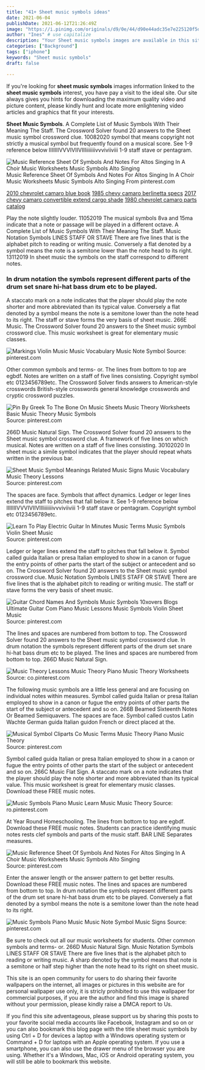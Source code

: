 ```yaml
---
title: "41+ Sheet music symbols ideas"
date: 2021-06-04
publishDate: 2021-06-12T21:26:49Z
image: "https://i.pinimg.com/originals/d9/0e/44/d90e44adc35e7e225120f5d557a2008b.jpg"
author: "Ines" # use capitalize
description: "Your Sheet music symbols images are available in this site. Sheet music symbols are a topic that is being searched for and liked by netizens now. You can Find and Download the Sheet music symbols files here. Get all royalty-free photos."
categories: ["Background"]
tags: ["iphone"]
keywords: "Sheet music symbols"
draft: false

---
```


If you're looking for **sheet music symbols** images information linked to the **sheet music symbols** interest, you have pay a visit to the ideal  site.  Our site always  gives you  hints  for downloading  the maximum  quality video and picture  content, please kindly hunt and locate more enlightening video articles and graphics  that fit your interests.

**Sheet Music Symbols**. A Complete List of Music Symbols With Their Meaning The Staff. The Crossword Solver found 20 answers to the Sheet music symbol crossword clue. 10082020 symbol that means copyright not strictly a musical symbol but frequently found on a musical score. See 1-9 reference below IIIIIIIVVVIVIIVIIIiiiiiiivvviviiviii 1-9 staff stave or pentagram.

![Music Reference Sheet Of Symbols And Notes For Altos Singing In A Choir Music Worksheets Music Symbols Alto Singing](https://i.pinimg.com/originals/2c/c0/85/2cc085b062223afb7aada852f0e1221d.jpg "Music Reference Sheet Of Symbols And Notes For Altos Singing In A Choir Music Worksheets Music Symbols Alto Singing")
Music Reference Sheet Of Symbols And Notes For Altos Singing In A Choir Music Worksheets Music Symbols Alto Singing From pinterest.com

[2010 chevrolet camaro blue book](/2010-chevrolet-camaro-blue-book/)
[1985 chevy camaro berlinetta specs](/1985-chevy-camaro-berlinetta-specs/)
[2017 chevy camaro convertible extend cargo shade](/2017-chevy-camaro-convertible-extend-cargo-shade/)
[1980 chevrolet camaro parts catalog](/1980-chevrolet-camaro-parts-catalog/)

Play the note slightly louder. 11052019 The musical symbols 8va and 15ma indicate that a note or passage will be played in a different octave. A Complete List of Music Symbols With Their Meaning The Staff. Music Notation Symbols LINES STAFF OR STAVE There are five lines that is the alphabet pitch to reading or writing music. Conversely a flat denoted by a symbol means the note is a semitone lower than the note head to its right. 13112019 In sheet music the symbols on the staff correspond to different notes.

### In drum notation the symbols represent different parts of the drum set snare hi-hat bass drum etc to be played.

A staccato mark on a note indicates that the player should play the note shorter and more abbreviated than its typical value. Conversely a flat denoted by a symbol means the note is a semitone lower than the note head to its right. The staff or stave forms the very basis of sheet music. 266E Music. The Crossword Solver found 20 answers to the Sheet music symbol crossword clue. This music worksheet is great for elementary music classes.


![Markings Violin Music Music Vocabulary Music Note Symbol](https://i.pinimg.com/originals/26/17/0f/26170f8fe41e3e2481dd976fc8f9b20a.png "Markings Violin Music Music Vocabulary Music Note Symbol")
Source: pinterest.com

Other common symbols and terms- or. The lines from bottom to top are egbdf. Notes are written on a staff of five lines consisting. Copyright symbol etc 0123456789etc. The Crossword Solver finds answers to American-style crosswords British-style crosswords general knowledge crosswords and cryptic crossword puzzles.

![Pin By Greek To The Bone On Music Sheets Music Theory Worksheets Basic Music Theory Music Symbols](https://i.pinimg.com/originals/6e/f3/12/6ef312da04f45f359d5b00dfe7b36756.jpg "Pin By Greek To The Bone On Music Sheets Music Theory Worksheets Basic Music Theory Music Symbols")
Source: pinterest.com

266D Music Natural Sign. The Crossword Solver found 20 answers to the Sheet music symbol crossword clue. A framework of five lines on which musical. Notes are written on a staff of five lines consisting. 30102020 In sheet music a simile symbol indicates that the player should repeat whats written in the previous bar.

![Sheet Music Symbol Meanings Related Music Signs Music Vocabulary Music Theory Lessons](https://i.pinimg.com/474x/17/db/6c/17db6cfc0ca4702f4af7a991fa74b560.jpg "Sheet Music Symbol Meanings Related Music Signs Music Vocabulary Music Theory Lessons")
Source: pinterest.com

The spaces are face. Symbols that affect dynamics. Ledger or leger lines extend the staff to pitches that fall below it. See 1-9 reference below IIIIIIIVVVIVIIVIIIiiiiiiivvviviiviii 1-9 staff stave or pentagram. Copyright symbol etc 0123456789etc.

![Learn To Play Electric Guitar In Minutes Music Terms Music Symbols Violin Sheet Music](https://i.pinimg.com/originals/7d/97/63/7d9763287aade8a6abdcdc1c2d569d11.jpg "Learn To Play Electric Guitar In Minutes Music Terms Music Symbols Violin Sheet Music")
Source: pinterest.com

Ledger or leger lines extend the staff to pitches that fall below it. Symbol called guida Italian or presa Italian employed to show in a canon or fugue the entry points of other parts the start of the subject or antecedent and so on. The Crossword Solver found 20 answers to the Sheet music symbol crossword clue. Music Notation Symbols LINES STAFF OR STAVE There are five lines that is the alphabet pitch to reading or writing music. The staff or stave forms the very basis of sheet music.

![Guitar Chord Names And Symbols Music Symbols 10xovers Blogs Ultimate Guitar Com Piano Music Lessons Music Symbols Violin Sheet Music](https://i.pinimg.com/originals/01/98/a2/0198a25440e5512cb40203d6c0a98be4.jpg "Guitar Chord Names And Symbols Music Symbols 10xovers Blogs Ultimate Guitar Com Piano Music Lessons Music Symbols Violin Sheet Music")
Source: pinterest.com

The lines and spaces are numbered from bottom to top. The Crossword Solver found 20 answers to the Sheet music symbol crossword clue. In drum notation the symbols represent different parts of the drum set snare hi-hat bass drum etc to be played. The lines and spaces are numbered from bottom to top. 266D Music Natural Sign.

![Music Theory Lessons Music Theory Piano Music Theory Worksheets](https://i.pinimg.com/originals/75/7a/52/757a52f22a56466434d3f95cf6098858.jpg "Music Theory Lessons Music Theory Piano Music Theory Worksheets")
Source: co.pinterest.com

The following music symbols are a little less general and are focusing on individual notes within measures. Symbol called guida Italian or presa Italian employed to show in a canon or fugue the entry points of other parts the start of the subject or antecedent and so on. 266B Beamed Sixteenth Notes Or Beamed Semiquavers. The spaces are face. Symbol called custos Latin Wachte German guida Italian guidon French or direct placed at the.

![Musical Symbol Cliparts Co Music Terms Music Theory Piano Music Theory](https://i.pinimg.com/originals/40/bf/73/40bf73ecda892c612d37c5d370de6e18.png "Musical Symbol Cliparts Co Music Terms Music Theory Piano Music Theory")
Source: pinterest.com

Symbol called guida Italian or presa Italian employed to show in a canon or fugue the entry points of other parts the start of the subject or antecedent and so on. 266C Music Flat Sign. A staccato mark on a note indicates that the player should play the note shorter and more abbreviated than its typical value. This music worksheet is great for elementary music classes. Download these FREE music notes.

![Music Symbols Piano Music Learn Music Music Theory](https://i.pinimg.com/originals/d6/e5/9d/d6e59d84d6a6c602e2624f4726af2c88.jpg "Music Symbols Piano Music Learn Music Music Theory")
Source: ro.pinterest.com

At Year Round Homeschooling. The lines from bottom to top are egbdf. Download these FREE music notes. Students can practice identifying music notes rests clef symbols and parts of the music staff. BAR LINE Separates measures.

![Music Reference Sheet Of Symbols And Notes For Altos Singing In A Choir Music Worksheets Music Symbols Alto Singing](https://i.pinimg.com/originals/2c/c0/85/2cc085b062223afb7aada852f0e1221d.jpg "Music Reference Sheet Of Symbols And Notes For Altos Singing In A Choir Music Worksheets Music Symbols Alto Singing")
Source: pinterest.com

Enter the answer length or the answer pattern to get better results. Download these FREE music notes. The lines and spaces are numbered from bottom to top. In drum notation the symbols represent different parts of the drum set snare hi-hat bass drum etc to be played. Conversely a flat denoted by a symbol means the note is a semitone lower than the note head to its right.

![Music Symbols Piano Music Music Note Symbol Music Signs](https://i.pinimg.com/originals/d9/0e/44/d90e44adc35e7e225120f5d557a2008b.jpg "Music Symbols Piano Music Music Note Symbol Music Signs")
Source: pinterest.com

Be sure to check out all our music worksheets for students. Other common symbols and terms- or. 266D Music Natural Sign. Music Notation Symbols LINES STAFF OR STAVE There are five lines that is the alphabet pitch to reading or writing music. A sharp denoted by the symbol means that note is a semitone or half step higher than the note head to its right on sheet music.

This site is an open community for users to do sharing their favorite wallpapers on the internet, all images or pictures in this website are for personal wallpaper use only, it is stricly prohibited to use this wallpaper for commercial purposes, if you are the author and find this image is shared without your permission, please kindly raise a DMCA report to Us.

If you find this site adventageous, please support us by sharing this posts to your favorite social media accounts like Facebook, Instagram and so on or you can also bookmark this blog page with the title sheet music symbols by using Ctrl + D for devices a laptop with a Windows operating system or Command + D for laptops with an Apple operating system. If you use a smartphone, you can also use the drawer menu of the browser you are using. Whether it's a Windows, Mac, iOS or Android operating system, you will still be able to bookmark this website.
